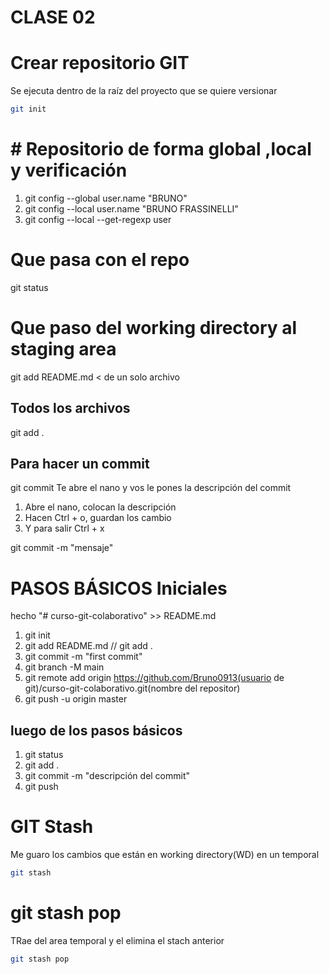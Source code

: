 # CLASE 02

# Crear repositorio GIT
Se ejecuta dentro de la raíz del proyecto que se quiere versionar
```bash
git init
```
# # Repositorio de forma global ,local y verificación
1. git config --global user.name "BRUNO"
2. git config --local user.name "BRUNO FRASSINELLI"
3. git config --local --get-regexp user

# Que pasa con el repo

git status


# Que paso del working directory al staging area
git add README.md < de un solo archivo

## Todos los archivos
git add .

## Para hacer un commit
git commit
Te abre el nano y vos le pones la descripción del commit
1. Abre el nano, colocan la descripción
2. Hacen Ctrl + o, guardan los cambio
3. Y para salir Ctrl + x

git commit -m "mensaje"

# PASOS BÁSICOS Iniciales

hecho "# curso-git-colaborativo" >> README.md
1. git init
2. git add README.md // git add .
3. git commit -m "first commit"
4. git branch -M main
5. git remote add origin https://github.com/Bruno0913(usuario de git)/curso-git-colaborativo.git(nombre del repositor)
6. git push -u origin master

## luego de los pasos básicos

1. git status
2. git add .
3. git commit -m "descripción del commit"
4. git push

# GIT Stash
Me guaro los cambios que están en working directory(WD) en un temporal

```bash
git stash
```
# git stash pop 
TRae del area temporal y el elimina el stach anterior
```bash
git stash pop
```